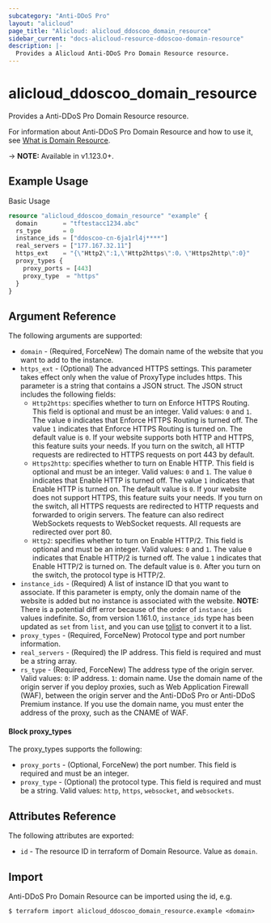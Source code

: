 ```yaml
---
subcategory: "Anti-DDoS Pro"
layout: "alicloud"
page_title: "Alicloud: alicloud_ddoscoo_domain_resource"
sidebar_current: "docs-alicloud-resource-ddoscoo-domain-resource"
description: |-
  Provides a Alicloud Anti-DDoS Pro Domain Resource resource.
---
```


# alicloud\_ddoscoo\_domain\_resource

Provides a Anti-DDoS Pro Domain Resource resource.

For information about Anti-DDoS Pro Domain Resource and how to use it, see [What is Domain Resource](https://www.alibabacloud.com/help/en/doc-detail/157463.htm).

-> **NOTE:** Available in v1.123.0+.

## Example Usage

Basic Usage

```terraform
resource "alicloud_ddoscoo_domain_resource" "example" {
  domain       = "tftestacc1234.abc"
  rs_type      = 0
  instance_ids = ["ddoscoo-cn-6ja1rl4j****"]
  real_servers = ["177.167.32.11"]
  https_ext    = "{\"Http2\":1,\"Http2https\":0，\"Https2http\":0}"
  proxy_types {
    proxy_ports = [443]
    proxy_type  = "https"
  }
}

```

## Argument Reference

The following arguments are supported:

* `domain` - (Required, ForceNew) The domain name of the website that you want to add to the instance.
* `https_ext` - (Optional) The advanced HTTPS settings. This parameter takes effect only when the value of ProxyType includes https. This parameter is a string that contains a JSON struct. The JSON struct includes the following fields:
    - `Http2https`: specifies whether to turn on Enforce HTTPS Routing. This field is optional and must be an integer. Valid values: `0` and `1`. The value `0` indicates that Enforce HTTPS Routing is turned off. The value `1` indicates that Enforce HTTPS Routing is turned on. The default value is `0`. If your website supports both HTTP and HTTPS, this feature suits your needs. If you turn on the switch, all HTTP requests are redirected to HTTPS requests on port 443 by default.
    - `Https2http`: specifies whether to turn on Enable HTTP. This field is optional and must be an integer. Valid values: `0` and `1`. The value `0` indicates that Enable HTTP is turned off. The value `1` indicates that Enable HTTP is turned on. The default value is `0`. If your website does not support HTTPS, this feature suits your needs. If you turn on the switch, all HTTPS requests are redirected to HTTP requests and forwarded to origin servers. The feature can also redirect WebSockets requests to WebSocket requests. All requests are redirected over port 80.
    - `Http2`: specifies whether to turn on Enable HTTP/2. This field is optional and must be an integer. Valid values: `0` and `1`. The value `0` indicates that Enable HTTP/2 is turned off. The value `1` indicates that Enable HTTP/2 is turned on. The default value is `0`. After you turn on the switch, the protocol type is HTTP/2.
* `instance_ids` - (Required) A list of instance ID that you want to associate. If this parameter is empty, only the domain name of the website is added but no instance is associated with the website.
  **NOTE:** There is a potential diff error because of the order of `instance_ids` values indefinite. 
  So, from version 1.161.0, `instance_ids` type has been updated as `set` from `list`, 
  and you can use [tolist](https://www.terraform.io/language/functions/tolist) to convert it to a list.
* `proxy_types` - (Required, ForceNew) Protocol type and port number information.
* `real_servers` - (Required) the IP address. This field is required and must be a string array.
* `rs_type` - (Required, ForceNew) The address type of the origin server. Valid values: `0`: IP address. `1`: domain name. Use the domain name of the origin server if you deploy proxies, such as Web Application Firewall (WAF), between the origin server and the Anti-DDoS Pro or Anti-DDoS Premium instance. If you use the domain name, you must enter the address of the proxy, such as the CNAME of WAF.

#### Block proxy_types

The proxy_types supports the following: 

* `proxy_ports` - (Optional, ForceNew) the port number. This field is required and must be an integer.
* `proxy_type` - (Optional) the protocol type. This field is required and must be a string. Valid values: `http`, `https`, `websocket`, and `websockets`.

## Attributes Reference

The following attributes are exported:

* `id` - The resource ID in terraform of Domain Resource. Value as `domain`.

## Import

Anti-DDoS Pro Domain Resource can be imported using the id, e.g.

```shell
$ terraform import alicloud_ddoscoo_domain_resource.example <domain>
```
